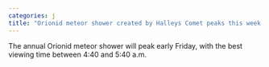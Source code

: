 ```yaml
---
categories: j
title: "Orionid meteor shower created by Halleys Comet peaks this week Heres how to catch a glimpse"
---
```

The annual Orionid meteor shower will peak early Friday, with the best viewing time between 4:40 and 5:40 a.m.